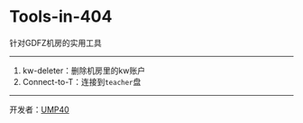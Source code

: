 # Tools-in-404
针对GDFZ机房的实用工具

------

1. kw-deleter：删除机房里的kw账户
2. Connect-to-T：连接到`teacher`盘

------

开发者：[UMP40](https://github.com/UMP40)
